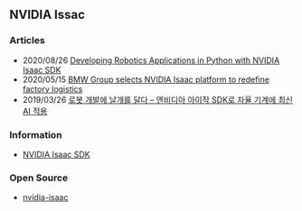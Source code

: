 ## NVIDIA Issac 


### Articles
- 2020/08/26 [Developing Robotics Applications in Python with NVIDIA Isaac SDK](https://www.edge-ai-vision.com/2020/08/developing-robotics-applications-in-python-with-nvidia-isaac-sdk/)
- 2020/05/15 [BMW Group selects NVIDIA Isaac platform to redefine factory logistics](https://www.greencarcongress.com/2020/05/20200515-nvidia.html)
- 2019/03/26 [로봇 개발에 날개를 달다 – 엔비디아 아이작 SDK로 자율 기계에 최신 AI 적용](https://blogs.nvidia.co.kr/2019/03/26/isaac-sdk-general-availability/)


### Information
- [NVIDIA Isaac SDK](https://developer.nvidia.com/isaac-sdk)


### Open Source
- [nvidia-isaac](https://github.com/nvidia-isaac)
